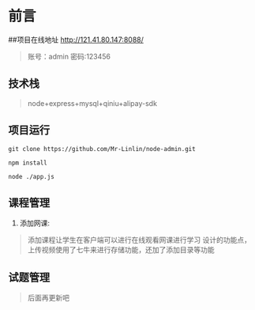 # 前言 #
	
##项目在线地址
http://121.41.80.147:8088/ 
>账号：admin
>密码:123456
## 技术栈 ##
>node+express+mysql+qiniu+alipay-sdk
## 项目运行 ##
	git clone https://github.com/Mr-Linlin/node-admin.git

	npm install 

	node ./app.js
## 课程管理 ##
1. 添加网课:
>添加课程让学生在客户端可以进行在线观看网课进行学习
>设计的功能点，上传视频使用了七牛来进行存储功能，还加了添加目录等功能
## 试题管理 ##
>后面再更新吧

